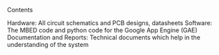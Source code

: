 Contents

Hardware: All circuit schematics and PCB designs, datasheets
Software: The MBED code and python code for the Google App Engine (GAE)
Documentation and Reports: Technical documents which help in the understanding of the system